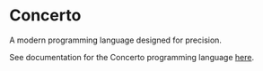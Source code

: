 # Concerto
A modern programming language designed for precision.

See documentation for the Concerto programming language [here](https://primeeagle.github.io/Concerto-Docs/).
